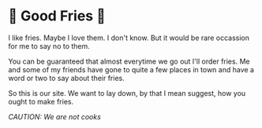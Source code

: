 # 🍟 Good Fries 🍟

I like fries. Maybe I love them. I don't know. But it would be rare occassion for me to say no to them.

You can be guaranteed that almost everytime we go out I'll order fries. Me and some of my friends have gone to quite a few places in town and have a word or two to say about their fries.

So this is our site. We want to lay down, by that I mean suggest, how you ought to make fries.

_*CAUTION*: We are not cooks_